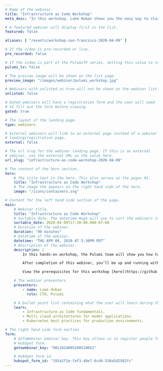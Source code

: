 ```yaml
---
# Name of the webinar.
title: "Infrastructure as Code Workshop"
meta_desc: "In this workshop, Luke Hoban shows you the easy way to start using Infrastructure as Code through hands-on labs."

# A featured webinar will display first in the list.
featured: false

aliases: [ "/events/workshop-san-francisco-2020-04-09" ]

# If the video is pre-recorded or live.
pre_recorded: false

# If the video is part of the PulumiTV series. Setting this value to true will list the video in the "PulumiTV" section.
pulumi_tv: false

# The preview image will be shown on the list page.
preview_image: "/images/webinar/pulumi_workshop.jpg"

# Webinars with unlisted as true will not be shown on the webinar list
unlisted: false

# Gated webinars will have a registration form and the user will need
# to fill out the form before viewing.
gated: true

# The layout of the landing page.
type: webinars

# External webinars will link to an external page instead of a webinar
# landing/registration page.
external: false

# The url slug for the webinar landing page. If this is an external
# webinar, use the external URL as the value here.
url_slug: "infrastructure-as-code-workshop-2020-04-09"

# The content of the hero section.
hero:
    # The title text in the hero. This also serves as the pages H1.
    title: "Infrastructure as Code Workshop"
    # The image the appears on the right hand side of the hero.
    image: "/icons/containers.svg"

# Content for the left hand side section of the page.
main:
    # Webinar title.
    title: "Infrastructure as Code Workshop"
    # Sortable date. The datetime Hugo will use to sort the webinars in date order.
    sortable_date: 2020-04-09T17:30:00.000-07:00
    # Duration of the webinar.
    duration: "90 minutes"
    # Datetime of the webinar.
    datetime: "THU APR 09, 2020 AT 5:30PM PDT"
    # Description of the webinar.
    description: |
        In this hands-on workshop, the Pulumi team will show you how to stand up basic services using Infrastructure as Code (IaC) through a series of hands-on labs. The techniques work for any cloud --- Azure, AWS, and GCP. You’ll be able to leverage your favorite languages including Python, Go, JavaScript, TypeScript, and C# instead of YAML or domain-specific languages.

        After completion of this webinar, you’ll be up and running with IaC fundamentals, modern application architectures across many clouds, and best-practices that are ready for production environments. You’ll also be ready to empower your development teams to be more productive --- continuously deploying both their applications and infrastructure.

        View the prerequisites for this workshop [here](https://github.com/pulumi/infrastructure-as-code-workshop/blob/master/00-installing-prerequisites.md).

    # The webinar presenters
    presenters:
        - name: Luke Hoban
          role: CTO, Pulumi

    # A bullet point list containing what the user will learn during the webinar.
    learn:
        - Infrastructure as Code fundamentals.
        - Multi cloud architectures for moder applications.
        - Kubernetes best practices for production environments.

# The right hand side form section.
form:
    # GoToWebinar webinar key. This key allows us to register people for webinars via the
    # HubSpot form.
    gotowebinar_key: "9011624095200528652"

    # HubSpot form id.
    hubspot_form_id: "193a2f1e-faf3-48e7-8cd4-536a5d2502fc"
---
```

